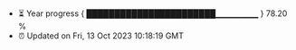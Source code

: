 - ⏳ Year progress { ███████████████████████▁▁▁▁▁▁▁ } 78.20 %
- ⏰ Updated on Fri, 13 Oct 2023 10:18:19 GMT

